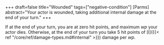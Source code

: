 +++
draft=false
title="Wounded"
tags=["negative-condition"]
[Parms]
  abstract="Your actor is wounded, taking additional internal damage at the end of your turn."
+++

If at the end of your turn, you are at zero hit points, and maximum *wp* your actor dies. Otherwise, at the end of your turn you take 5 hit points of [I]({{< ref "/core/ref/damage-types.md#internal" >}}) damage per *wp*.
